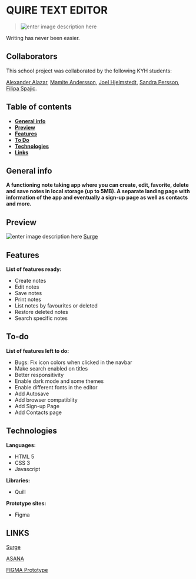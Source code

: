 # QUIRE TEXT EDITOR

> ![enter image description here](https://i.ibb.co/ScT1JV3/logo.png)

Writing has never been easier.
## Collaborators

This school project was collaborated by the following KYH students:

[Alexander Alazar](https://github.com/a-star128), [Mamite Andersson](https://github.com/mamite100), [Joel Hjelmstedt](https://github.com/joelbeats), [Sandra Persson](https://github.com/sandrapersson149), [Filipa Spajic](https://github.com/cr4y0n).


## Table of contents
* [**General info**](#**Generalinfo**)  
* [**Preview**](#Preview)
*  [**Features**](#features)
*  [**To Do**](#To-Do)
* [**Technologies**](#technologies)
*  [**Links**](#Links)


## General info

****A functioning note taking app where you can create, edit, favorite, delete and save notes in local storage (up to 5MB). A separate landing page with information of the app and eventually a sign-up page as well as contacts and more.****


## Preview
![enter image description here](https://i.ibb.co/8X4XP9S/screen-quire.png)
[Surge](http://quire-pergament.surge.sh/)


## Features
**List of features ready:**
* Create notes
* Edit notes
* Save notes
* Print notes
* List notes by favourites or deleted
* Restore deleted notes
* Search specific notes

## To-do
**List of features left to do:**
-   Bugs: Fix icon colors when clicked in the navbar
-   Make search enabled on titles
-   Better responsitivity
-   Enable dark mode and some themes
-   Enable different fonts in the editor
- Add Autosave
-   Add browser compatiblity
-   Add Sign-up Page
-   Add Contacts page


## Technologies
**Languages:**
  - HTML 5   
 - CSS 3   
 - Javascript

  **Libraries:**
-   Quill
    
   **Prototype sites:**
-   Figma

## LINKS

[Surge](http://quire-pergament.surge.sh/)

[ASANA](https://app.asana.com/share/studentkyh/pergament/310223894399359/f0e2f8a8db30abb6fd61938749e6b9f4)

[FIGMA Prototype](https://www.figma.com/file/Em2xXKEoeRYKaa3uYWjKWg/Untitled?node-id=0%3A1)


